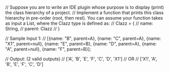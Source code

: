 // Suppose you are to write an IDE plugin whose purpose is to display (print) the class hierarchy of a project.
// Implement a function that prints this class hierarchy in pre-order (root, then rest). You can assume your function takes as input a List<Clazz>, where the Clazz type is defined as:
// Clazz = {
//   name: String,
//   parent: Clazz
// }

// Sample Input 1:
// [{name: "B", parent=A}, {name: "C", parent=A}, {name: "X1", parent=null}, {name: "E", parent=B}, {name: "D", parent=A}, {name: "A", parent=null}, {name: "F", parent=B}];

// Output: (2 valid outputs)
// ['A', 'B', 'E', 'F', 'C', 'D', 'X1']
// OR
// ['X1', 'A', 'B', 'E', 'F', 'C', 'D']